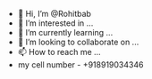- 👋 Hi, I’m @Rohitbab
- 👀 I’m interested in ...
- 🌱 I’m currently learning ...
- 💞️ I’m looking to collaborate on ...
- 📫 How to reach me ...
- my cell number - +918919034346
<!---
Rohitbab/Rohitbab is a ✨ special ✨ repository because its `README.md` (this file) appears on your GitHub profile.
You can click the Preview link to take a look at your changes.
- email id - rbob07457@gmail.com
